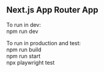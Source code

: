 ## Next.js App Router App

To run in dev:\
npm run dev

To run in production and test:\
npm run build\
npm run start\
npx playwright test